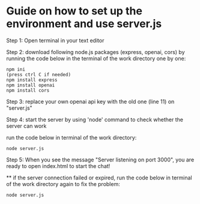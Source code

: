 # Guide on how to set up the environment and use server.js

Step 1: Open terminal in your text editor


Step 2: download following node.js packages (express, openai, cors) by running the code below in the terminal of the work directory one by one:
```
npm ini
(press ctrl C if needed)
npm install express
npm install openai
npm install cors
```

Step 3: replace your own openai api key with the old one (line 11) on "server.js"

Step 4: start the server by using 'node' command to check whether the server can work 

run the code below in terminal of the work directory:
```
node server.js
```

Step 5: When you see the message "Server listening on port 3000", you are ready to open index.html to start the chat!

** if the server connection failed or expired, run the code below in terminal of the work directory again to fix the problem:
```
node server.js
```
